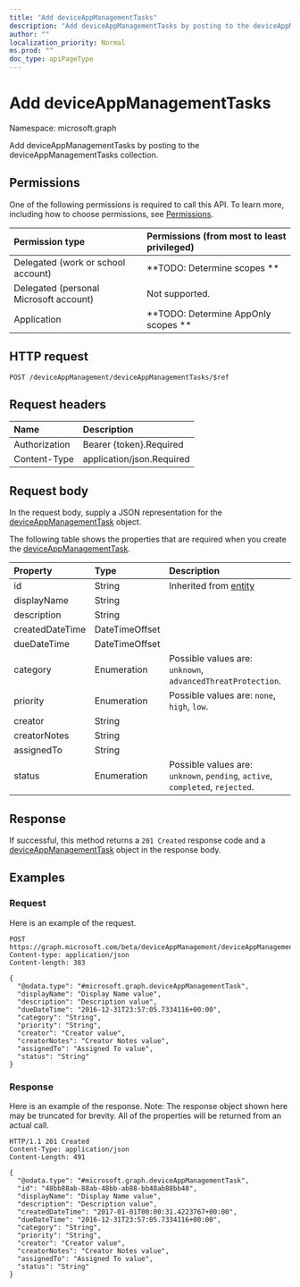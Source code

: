 ```yaml
---
title: "Add deviceAppManagementTasks"
description: "Add deviceAppManagementTasks by posting to the deviceAppManagementTasks collection."
author: ""
localization_priority: Normal
ms.prod: ""
doc_type: apiPageType
---
```


# Add deviceAppManagementTasks

Namespace: microsoft.graph

Add deviceAppManagementTasks by posting to the deviceAppManagementTasks collection.

## Permissions
One of the following permissions is required to call this API. To learn more, including how to choose permissions, see [Permissions](/concepts/permissions-reference.md).

|Permission type|Permissions (from most to least privileged)|
|:---|:---|
|Delegated (work or school account)|**TODO: Determine scopes **|
|Delegated (personal Microsoft account)|Not supported.|
|Application|**TODO: Determine AppOnly scopes **|

## HTTP request
<!-- {
  "blockType": "ignored"
}
-->
``` http
POST /deviceAppManagement/deviceAppManagementTasks/$ref
```

## Request headers
|Name|Description|
|:---|:---|
|Authorization|Bearer {token}.Required|
|Content-Type|application/json.Required|

## Request body
In the request body, supply a JSON representation for the [deviceAppManagementTask](../resources/deviceappmanagementtask.md) object.

The following table shows the properties that are required when you create the [deviceAppManagementTask](../resources/deviceappmanagementtask.md).

|Property|Type|Description|
|:---|:---|:---|
|id|String| Inherited from [entity](../resources/entity.md)|
|displayName|String||
|description|String||
|createdDateTime|DateTimeOffset||
|dueDateTime|DateTimeOffset||
|category|Enumeration| Possible values are: `unknown`, `advancedThreatProtection`.|
|priority|Enumeration| Possible values are: `none`, `high`, `low`.|
|creator|String||
|creatorNotes|String||
|assignedTo|String||
|status|Enumeration| Possible values are: `unknown`, `pending`, `active`, `completed`, `rejected`.|



## Response
If successful, this method returns a `201 Created` response code and a [deviceAppManagementTask](../resources/deviceappmanagementtask.md) object in the response body.

## Examples

### Request
Here is an example of the request.
<!-- {
  "blockType": "request",
  "name": "create_deviceappmanagementtask_from_"
}
-->
``` http
POST https://graph.microsoft.com/beta/deviceAppManagement/deviceAppManagementTasks
Content-type: application/json
Content-length: 383

{
  "@odata.type": "#microsoft.graph.deviceAppManagementTask",
  "displayName": "Display Name value",
  "description": "Description value",
  "dueDateTime": "2016-12-31T23:57:05.7334116+00:00",
  "category": "String",
  "priority": "String",
  "creator": "Creator value",
  "creatorNotes": "Creator Notes value",
  "assignedTo": "Assigned To value",
  "status": "String"
}
```

### Response
Here is an example of the response. Note: The response object shown here may be truncated for brevity. All of the properties will be returned from an actual call.
<!-- {
  "blockType": "response",
  "truncated": true,
  "@odata.type": "microsoft.graph.deviceappmanagementtask"
}
-->
``` http
HTTP/1.1 201 Created
Content-Type: application/json
Content-Length: 491

{
  "@odata.type": "#microsoft.graph.deviceAppManagementTask",
  "id": "48bb88ab-88ab-48bb-ab88-bb48ab88bb48",
  "displayName": "Display Name value",
  "description": "Description value",
  "createdDateTime": "2017-01-01T00:00:31.4223767+00:00",
  "dueDateTime": "2016-12-31T23:57:05.7334116+00:00",
  "category": "String",
  "priority": "String",
  "creator": "Creator value",
  "creatorNotes": "Creator Notes value",
  "assignedTo": "Assigned To value",
  "status": "String"
}
```

